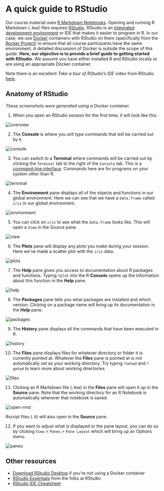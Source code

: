 # A quick guide to RStudio

Our course material uses [R Markdown Notebooks](https://bookdown.org/yihui/rmarkdown/notebook.html).
Opening and running R Markdown (`.Rmd`) files requires [RStudio](https://www.rstudio.com/products/RStudio/).
RStudio is an [integrated development environment](https://en.wikipedia.org/wiki/Integrated_development_environment) or IDE that makes it easier to program in R. 
In our case, we use [Docker](https://www.docker.com/) containers with RStudio on them (specifically from the [Rocker Project](https://www.rocker-project.org/)) to ensure that all course participants have the same environment.
A detailed discussion of Docker is outside the scope of this guide.
**Here, our objective is to provide a brief guide to getting started with RStudio.**
We assume you have either installed R and RStudio locally or are using an appropriate Docker container.

Note there is an excellent _Take a tour of RStudio’s IDE_ video from RStudio [here](https://www.rstudio.com/products/rstudio/).

## Anatomy of RStudio

_These screenshots were generated using a Docker container._

1. When you open an RStudio session for the first time, it will look like this.

![overview](screenshots/00-rstudio.png)

2. The **Console** is where you will type commands that will be carried out by `R`.

![console](screenshots/01-console.png)

3. You can switch to a **Terminal** where commands will be carried out by clicking the `Terminal` tab to the right of the `Console` tab. 
This is a [command-line interface](https://en.wikipedia.org/wiki/Command-line_interface).
Commands here are for programs on your system _other_ than R.

![terminal](screenshots/02-terminal.png)

4. The **Environment** pane displays all of the objects and functions in our global environment.
Here we can see that we have a `data.frame` called `iris` in our global environment.

![environment](screenshots/03-environment.png)

5. You can click on `iris` to see what the `data.frame` looks like.
This will open a `View` in the Source pane.

![view](screenshots/04-view.png)

6. The **Plots** pane will display any plots you make during your session.
Here we've made a scatter plot with the `iris` data.

![plots](screenshots/05-plots.png)

7. The **Help** pane gives you access to documentation about R packages and functions.
Typing `?plot` into the R **Console**  opens up the information about this function in the **Help** pane.

![help](screenshots/06-help.png)

8. The **Packages** pane tells you what packages are installed and which version.
Clicking on a package name will bring up its documentation in the **Help** pane.

![packages](screenshots/07-packages.png)

9. The **History** pane displays all the commands that have been executed in R.

![history](screenshots/08-history.png)

10. The **Files** pane displays files for whatever directory or folder it is currently pointed at. 
Whatever the **Files** pane is pointed at is not automatically set as your working directory.
Try typing `?setwd` and `?getwd` to learn more about working directories.

![files](screenshots/09-files.png)

11. Clicking an R Markdown file (`.Rmd`) in the **Files** pane will open it up in the **Source** pane.
Note that the working directory for an R Notebook is automatically wherever that notebook is saved.

![open-rmd](screenshots/10-open_rmd.png)

Rscript files (`.R`) will also open in the **Source** pane.

12. If you want to adjust what is displayed or the pane layout, you can do so by clicking `View` > `Panes` > `Pane Layout` which will bring up an Options menu.

![panes](screenshots/11-pane_layout.png) 


## Other resources

* [Download RStudio Desktop](https://www.rstudio.com/products/rstudio/#Desktop) if you're not using a Docker container
* [RStudio Essentials](https://resources.rstudio.com/) from the folks at RStudio
* [RStudio IDE Cheatsheet](https://resources.rstudio.com/rstudio-cheatsheets/rstudio-ide-cheat-sheet)
